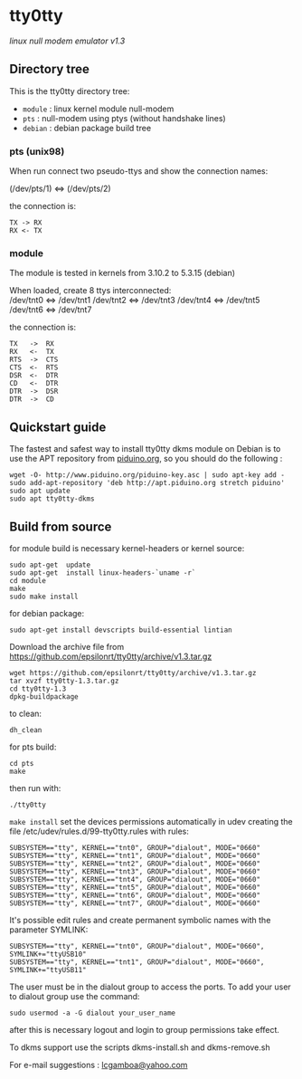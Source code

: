 # tty0tty

_linux null modem emulator v1.3_


## Directory tree

This is the tty0tty directory tree:

* `module` : linux kernel module null-modem
* `pts`    : null-modem using ptys (without handshake lines)
* `debian` : debian package build tree


### pts (unix98)

When run connect two pseudo-ttys and show the connection names:

(/dev/pts/1) <=> (/dev/pts/2) 

the connection is:

    TX -> RX
    RX <- TX 	

### module

The module is tested in kernels from 3.10.2 to 5.3.15 (debian) 

When loaded, create 8 ttys interconnected:  
    /dev/tnt0  <=>  /dev/tnt1 
    /dev/tnt2  <=>  /dev/tnt3 
    /dev/tnt4  <=>  /dev/tnt5 
    /dev/tnt6  <=>  /dev/tnt7 

the connection is:

    TX   ->  RX
    RX   <-  TX
    RTS  ->  CTS
    CTS  <-  RTS
    DSR  <-  DTR
    CD   <-  DTR
    DTR  ->  DSR
    DTR  ->  CD
  
## Quickstart guide

The fastest and safest way to install tty0tty dkms module on Debian is to use the APT 
repository from [piduino.org](http://apt.piduino.org), so you should do the following :

    wget -O- http://www.piduino.org/piduino-key.asc | sudo apt-key add -
    sudo add-apt-repository 'deb http://apt.piduino.org stretch piduino'
    sudo apt update
    sudo apt tty0tty-dkms

## Build from source


for module build is necessary kernel-headers or kernel source:

    sudo apt-get  update  
    sudo apt-get  install linux-headers-`uname -r`
    cd module
    make
    sudo make install

for debian package:

    sudo apt-get install devscripts build-essential lintian

Download the archive file from https://github.com/epsilonrt/tty0tty/archive/v1.3.tar.gz

    wget https://github.com/epsilonrt/tty0tty/archive/v1.3.tar.gz
    tar xvzf tty0tty-1.3.tar.gz
    cd tty0tty-1.3
    dpkg-buildpackage

to clean:

    dh_clean

for pts build:

    cd pts
    make

then run with:

    ./tty0tty

`make install` set the devices permissions automatically in udev creating the file /etc/udev/rules.d/99-tty0tty.rules with rules:

    SUBSYSTEM=="tty", KERNEL=="tnt0", GROUP="dialout", MODE="0660"
    SUBSYSTEM=="tty", KERNEL=="tnt1", GROUP="dialout", MODE="0660"
    SUBSYSTEM=="tty", KERNEL=="tnt2", GROUP="dialout", MODE="0660"
    SUBSYSTEM=="tty", KERNEL=="tnt3", GROUP="dialout", MODE="0660"
    SUBSYSTEM=="tty", KERNEL=="tnt4", GROUP="dialout", MODE="0660"
    SUBSYSTEM=="tty", KERNEL=="tnt5", GROUP="dialout", MODE="0660"
    SUBSYSTEM=="tty", KERNEL=="tnt6", GROUP="dialout", MODE="0660"
    SUBSYSTEM=="tty", KERNEL=="tnt7", GROUP="dialout", MODE="0660"

It's possible edit rules and create permanent symbolic names with the parameter SYMLINK:

    SUBSYSTEM=="tty", KERNEL=="tnt0", GROUP="dialout", MODE="0660", SYMLINK+="ttyUSB10"
    SUBSYSTEM=="tty", KERNEL=="tnt1", GROUP="dialout", MODE="0660", SYMLINK+="ttyUSB11"


The user must be in the dialout group to access the ports. 
To add your user to dialout group use the command:
 
    sudo usermod -a -G dialout your_user_name

after this is necessary logout and login to group permissions take effect.


To dkms support use the scripts dkms-install.sh and  dkms-remove.sh


For e-mail suggestions :  lcgamboa@yahoo.com

